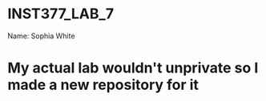 # INST377_LAB_7
Name: Sophia White
# My actual lab wouldn't unprivate so I made a new repository for it

